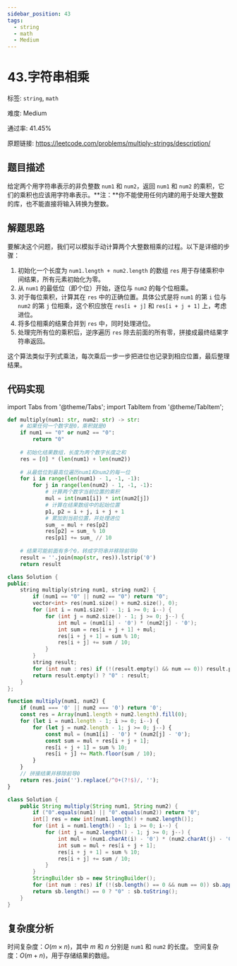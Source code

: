 ```yaml
---
sidebar_position: 43
tags:
  - string
  - math
  - Medium
---
```


# 43.字符串相乘

标签: `string`, `math`

难度: Medium

通过率: 41.45%

原题链接: https://leetcode.com/problems/multiply-strings/description/

## 题目描述
给定两个用字符串表示的非负整数 `num1` 和 `num2`，返回 `num1` 和 `num2` 的乘积，它们的乘积也应该用字符串表示。**注：**你不能使用任何内建的用于处理大整数的库，也不能直接将输入转换为整数。

## 解题思路
要解决这个问题，我们可以模拟手动计算两个大整数相乘的过程。以下是详细的步骤：  

1. 初始化一个长度为 `num1.length + num2.length` 的数组 `res` 用于存储乘积中间结果，所有元素初始化为零。
2. 从 `num1` 的最低位（即个位）开始，逐位与 `num2` 的每个位相乘。
3. 对于每位乘积，计算其在 `res` 中的正确位置。具体公式是将 `num1` 的第 `i` 位与 `num2` 的第 `j` 位相乘，这个积应放在 `res[i + j]` 和 `res[i + j + 1]` 上，考虑进位。
4. 将多位相乘的结果合并到 `res` 中，同时处理进位。
5. 处理完所有位的乘积后，逆序遍历 `res` 除去前面的所有零，拼接成最终结果字符串返回。

这个算法类似于列式乘法，每次乘后一步一步把进位也记录到相应位置，最后整理结果。

## 代码实现
import Tabs from '@theme/Tabs';
import TabItem from '@theme/TabItem';

<Tabs>
<TabItem value="python" label="Python">

```python
def multiply(num1: str, num2: str) -> str:
    # 如果任何一个数字是0，乘积就是0
    if num1 == "0" or num2 == "0":
        return "0"
    
    # 初始化结果数组，长度为两个数字长度之和
    res = [0] * (len(num1) + len(num2))
    
    # 从最低位到最高位遍历num1和num2的每一位
    for i in range(len(num1) - 1, -1, -1):
        for j in range(len(num2) - 1, -1, -1):
            # 计算两个数字当前位置的乘积
            mul = int(num1[i]) * int(num2[j])
            # 计算在结果数组中的起始位置
            p1, p2 = i + j, i + j + 1
            # 累加到当前位置，并处理进位
            sum_ = mul + res[p2]
            res[p2] = sum_ % 10
            res[p1] += sum_ // 10
    
    # 结果可能前面有多个0，转成字符串并移除前导0
    result = ''.join(map(str, res)).lstrip('0')
    return result
```

</TabItem>
<TabItem value="cpp" label="C++">

```cpp
class Solution {
public:
    string multiply(string num1, string num2) {
        if (num1 == "0" || num2 == "0") return "0";
        vector<int> res(num1.size() + num2.size(), 0);
        for (int i = num1.size() - 1; i >= 0; i--) {
            for (int j = num2.size() - 1; j >= 0; j--) {
                int mul = (num1[i] - '0') * (num2[j] - '0');
                int sum = res[i + j + 1] + mul;
                res[i + j + 1] = sum % 10;
                res[i + j] += sum / 10;
            }
        }
        string result;
        for (int num : res) if (!(result.empty() && num == 0)) result.push_back(num + '0');
        return result.empty() ? "0" : result;
    }
};
```

</TabItem>
<TabItem value="javascript" label="JavaScript">

```javascript
function multiply(num1, num2) {
    if (num1 === '0' || num2 === '0') return '0';
    const res = Array(num1.length + num2.length).fill(0);
    for (let i = num1.length - 1; i >= 0; i--) {
        for (let j = num2.length - 1; j >= 0; j--) {
            const mul = (num1[i] - '0') * (num2[j] - '0');
            const sum = mul + res[i + j + 1];
            res[i + j + 1] = sum % 10;
            res[i + j] += Math.floor(sum / 10);
        }
    }
    // 拼接结果并移除前导0
    return res.join('').replace(/^0+(?!$)/, '');
}
```

</TabItem>
<TabItem value="java" label="Java">

```java
class Solution {
    public String multiply(String num1, String num2) {
        if ("0".equals(num1) || "0".equals(num2)) return "0";
        int[] res = new int[num1.length() + num2.length()];
        for (int i = num1.length() - 1; i >= 0; i--) {
            for (int j = num2.length() - 1; j >= 0; j--) {
                int mul = (num1.charAt(i) - '0') * (num2.charAt(j) - '0');
                int sum = mul + res[i + j + 1];
                res[i + j + 1] = sum % 10;
                res[i + j] += sum / 10;
            }
        }
        StringBuilder sb = new StringBuilder();
        for (int num : res) if (!(sb.length() == 0 && num == 0)) sb.append(num);
        return sb.length() == 0 ? "0" : sb.toString();
    }
}
```

</TabItem>
</Tabs>

## 复杂度分析
时间复杂度：$O(m \times n)$，其中 $m$ 和 $n$ 分别是 `num1` 和 `num2` 的长度。
空间复杂度：$O(m + n)$，用于存储结果的数组。
